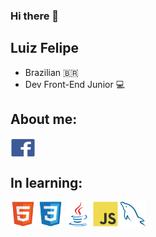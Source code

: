 ### Hi there 👋
## Luiz Felipe 
 - Brazilian :brazil:
 - Dev Front-End Junior :computer:
 
## About me: 
  <a href = "https://www.facebook.com/luizfelipe.souza.1004837/" target="_blank"><img align="center" alt = "Luiz-Facebook" height = "30" width = "40" src = "https://raw.githubusercontent.com/devicons/devicon/master/icons/facebook/facebook-original.svg"></a>
## In learning:
<img src= "https://raw.githubusercontent.com/devicons/devicon/master/icons/html5/html5-original.svg" heigth = "40" width="40"></img>
<img src= "https://raw.githubusercontent.com/devicons/devicon/master/icons/css3/css3-original.svg" heigth = "40" width="40"></img>
<img src= "https://raw.githubusercontent.com/devicons/devicon/master/icons/java/java-original.svg" heigth = "40" width="40"></img>
<img src= "https://raw.githubusercontent.com/devicons/devicon/master/icons/javascript/javascript-original.svg" heigth = "40" width="40"></img>
<img src= "https://raw.githubusercontent.com/devicons/devicon/master/icons/mysql/mysql-original.svg" heigth = "40" width="40"></img>


<!--
**lf-souza/lf-souza** is a ✨ _special_ ✨ repository because its `README.md` (this file) appears on your GitHub profile.

Here are some ideas to get you started:

- 🔭 I’m currently working on ...
- 🌱 I’m currently learning ...
- 👯 I’m looking to collaborate on ...
- 🤔 I’m looking for help with ...
- 💬 Ask me about ...
- 📫 How to reach me: ...
- 😄 Pronouns: ...
- ⚡ Fun fact: ...
-->
